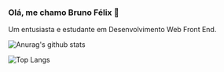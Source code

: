 ### Olá, me chamo Bruno Félix 👋

Um entusiasta e estudante em Desenvolvimento Web Front End.

![Anurag's github stats](https://github-readme-stats.vercel.app/api?username=Bruno-Felix&show_icons=true&theme=dark)

![Top Langs](https://github-readme-stats.vercel.app/api/top-langs/?username=Bruno-Felix&layout=compact&theme=dark)
